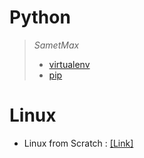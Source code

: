 # Python

>*SametMax*
>- [virtualenv](http://sametmax.com/les-environnement-virtuels-python-virtualenv-et-virtualenvwrapper/)   
>- [pip](http://sametmax.com/votre-python-aime-les-pip) 



# Linux

- Linux from Scratch : [[Link]](http://www.linuxfromscratch.org/lfs/downloads/8.0/LFS-BOOK-8.0.pdf)
